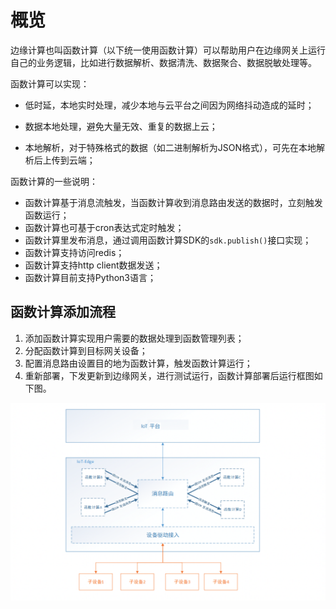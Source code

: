 # 概览

边缘计算也叫函数计算（以下统一使用函数计算）可以帮助用户在边缘网关上运行自己的业务逻辑，比如进行数据解析、数据清洗、数据聚合、数据脱敏处理等。

函数计算可以实现：

- 低时延，本地实时处理，减少本地与云平台之间因为网络抖动造成的延时；

- 数据本地处理，避免大量无效、重复的数据上云；

- 本地解析，对于特殊格式的数据（如二进制解析为JSON格式），可先在本地解析后上传到云端；


函数计算的一些说明：

- 函数计算基于消息流触发，当函数计算收到消息路由发送的数据时，立刻触发函数运行；
- 函数计算也可基于cron表达式定时触发；
- 函数计算里发布消息，通过调用函数计算SDK的`sdk.publish()`接口实现；
- 函数计算支持访问redis；
- 函数计算支持http client数据发送；
- 函数计算目前支持Python3语言；



## 函数计算添加流程

1. 添加函数计算实现用户需要的数据处理到函数管理列表；
2. 分配函数计算到目标网关设备；
3. 配置消息路由设置目的地为函数计算，触发函数计算运行；
4. 重新部署，下发更新到边缘网关，进行测试运行，函数计算部署后运行框图如下图。

![修改函数](../../../images/函数计算-3.png)